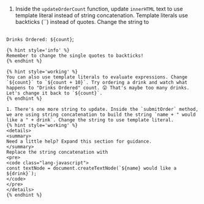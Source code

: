 1. Inside the `updateOrderCount` function, update `innerHTML` text to use template literal instead of string concatenation. Template literals use backticks (\`\`) instead of quotes. Change the string to
   ```javascript
`Drinks Ordered: ${count}`;
   ```
   {% hint style='info' %}
Remember to change the single quotes to backticks!
   {% endhint %}

   {% hint style='working' %}
You can also use template literals to evaluate expressions. Change `${count}` to `${count + 10}`. Try ordering a drink and watch what happens to "Drinks Ordered" count. 😲 That's maybe too many drinks. Let's change it back to `${count}`.
   {% endhint %}

1. There's one more string to update. Inside the `submitOrder` method, we are using string concatenation to build the string `name + " would like a " + drink`. Change the string to use template literal.
   {% hint style='working' %}
<details>
<summary>
Need a little help? Expand this section for guidance. 
</summary> 
Replace the string concatenation with 
<pre>
<code class="lang-javascript">
const textNode = document.createTextNode(`${name} would like a ${drink}`);
</code>
</pre>
</details>
   {% endhint %}
